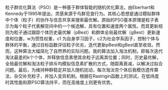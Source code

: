 粒子群优化算法（PSO）是一种基于群体智能的随机优化算法，由Eberhart和Kennedy于1995年提出，灵感来源于鸟群觅食行为。其核心思想是通过模拟群体中个体（粒子）的协作与信息共享来搜索最优解。原始的PSO基本原理是粒子表示为每个粒子代表解空间中的一个候选解，具有位置和速度两个属性。而其更新规则为粒子通过跟踪个体历史最优解（pBest）和群体全局最优解（gBest）更新速度和位置，w为惯性权重，c1 为自身学习因子，c2为社会学系因子，控制个体与群体的平衡，通过目标函数评估粒子优劣，迭代更新pBest和gBest直至收敛。然而，这种算法大幅简化了自然界的实际问题。我的算法加入淘汰机制，即每次迭代淘汰最差的k个个体，并释放信息素使其余粒子远离其位置；同时，历史最优解，全局最优解和淘汰粒子排斥均模拟信息素扩散的方式，随距离衰减，以解决过拟合问题。最后，为维持种群稳定并加入随机扰动，每次淘汰完个体后我模仿遗传算法，杂交补充粒子，并加入变异机制。根据在Rastrigin函数上的测试，在低纬度时其性能和原PSO算法持平，而在高维度上则更有优势。
